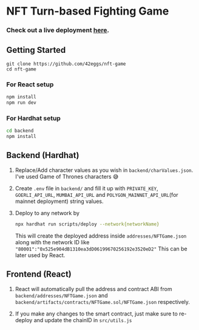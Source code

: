 # NFT Turn-based Fighting Game


### Check out a live deployment <ins>[here](https://nft-game-alpha-beige.vercel.app/)</ins>.

## Getting Started

```
git clone https://github.com/42eggs/nft-game
cd nft-game
```

### For React setup

```bash
npm install 
npm run dev
```

### For Hardhat setup

```bash
cd backend
npm install
```



## **Backend** (Hardhat)

1. Replace/Add character values as you wish in `backend/charValues.json`. I've used Game of Thrones characters 😅
 
2. Create `.env` file in `backend/` and fill it up with `PRIVATE_KEY`, `GOERLI_API_URL`, `MUMBAI_API_URL` and `POLYGON_MAINNET_API_URL`(for mainnet deployment) string values.
   
3. Deploy to any network by 
   ```bash
   npx hardhat run scripts/deploy --network{networkName}
   ``` 
   This will create the deployed address inside `addresses/NFTGame.json` along with the network ID like `"80001":"0x525e904dB1310ea3dD06199670256192e3520eD2"` 
   This can be later used by React.



## **Frontend** (React)

1. React will automatically pull the address and contract ABI from `backend/addresses/NFTGame.json` and `backend/artifacts/contracts/NFTGame.sol/NFTGame.json` respectively.
 
2. If you make any changes to the smart contract, just make sure to re-deploy and update the chainID in `src/utils.js`





